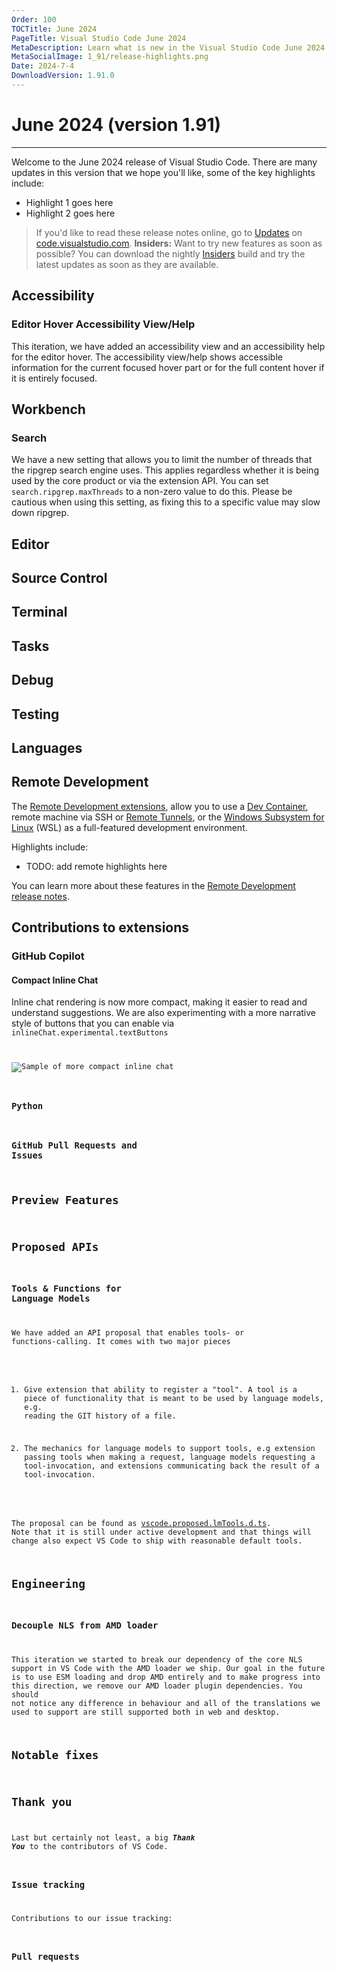 ```yaml
---
Order: 100
TOCTitle: June 2024
PageTitle: Visual Studio Code June 2024
MetaDescription: Learn what is new in the Visual Studio Code June 2024 Release (1.91)
MetaSocialImage: 1_91/release-highlights.png
Date: 2024-7-4
DownloadVersion: 1.91.0
---
```

# June 2024 (version 1.91)

<!-- DOWNLOAD_LINKS_PLACEHOLDER -->

---

Welcome to the June 2024 release of Visual Studio Code. There are many updates in this version that we hope you'll like, some of the key highlights include:

* Highlight 1 goes here
* Highlight 2 goes here

>If you'd like to read these release notes online, go to [Updates](https://code.visualstudio.com/updates) on [code.visualstudio.com](https://code.visualstudio.com).
**Insiders:** Want to try new features as soon as possible? You can download the nightly [Insiders](https://code.visualstudio.com/insiders) build and try the latest updates as soon as they are available.

## Accessibility

### Editor Hover Accessibility View/Help

This iteration, we have added an accessibility view and an accessibility help for the editor hover. The accessibility view/help shows accessible information for the current focused hover part or for the full content hover if it is entirely focused.


## Workbench

### Search
We have a new setting that allows you to limit the number of threads that the ripgrep search engine uses. This applies regardless whether it is being used by the core product or via the extension API. You can set `search.ripgrep.maxThreads` to a non-zero value to do this. Please be cautious when using this setting, as fixing this to a specific value may slow down ripgrep.

## Editor


## Source Control


## Terminal


## Tasks


## Debug


## Testing


## Languages


## Remote Development

The [Remote Development extensions](https://marketplace.visualstudio.com/items?itemName=ms-vscode-remote.vscode-remote-extensionpack), allow you to use a [Dev Container](https://code.visualstudio.com/docs/devcontainers/containers), remote machine via SSH or [Remote Tunnels](https://code.visualstudio.com/docs/remote/tunnels), or the [Windows Subsystem for Linux](https://learn.microsoft.com/windows/wsl) (WSL) as a full-featured development environment.

Highlights include:

- TODO: add remote highlights here

You can learn more about these features in the [Remote Development release notes](https://github.com/microsoft/vscode-docs/blob/main/remote-release-notes/v1_91.md).

## Contributions to extensions

### GitHub Copilot

#### Compact Inline Chat

Inline chat rendering is now more compact, making it easier to read and understand suggestions. We are also experimenting with a more narrative style of buttons that you can enable via <code codesetting="inlineChat.experimental.textButtons:true">inlineChat.experimental.textButtons<truecode>

![Sample of more compact inline chat](images/1_91/inline-chat.png)

### Python

### GitHub Pull Requests and Issues


## Preview Features


## Proposed APIs

### Tools & Functions for Language Models

We have added an API proposal that enables tools- or functions-calling. It comes with two major pieces

1. Give extension that ability to register a "tool". A tool is a piece of functionality that is meant to be used by language models, e.g. reading the GIT history of a file.

2. The mechanics for language models to support tools, e.g extension passing tools when making a request, language models requesting a tool-invocation, and extensions communicating back the result of a tool-invocation.

The proposal can be found as [vscode.proposed.lmTools.d.ts](https://github.com/microsoft/vscode/blob/main/src/vscode-dts/vscode.proposed.lmTools.d.ts). Note that it is still under active development and that things will change also expect VS Code to ship with reasonable default tools.


## Engineering

### Decouple NLS from AMD loader

This iteration we started to break our dependency of the core NLS support in VS Code with the AMD loader we ship. Our goal in the future is to use ESM loading and drop AMD entirely and to make progress into this direction, we remove our AMD loader plugin dependencies. You should not notice any difference in behaviour and all of the translations we used to support are still supported both in web and desktop.


## Notable fixes

## Thank you

Last but certainly not least, a big _**Thank You**_ to the contributors of VS Code.

### Issue tracking

Contributions to our issue tracking:


### Pull requests


<a id="scroll-to-top" role="button" title="Scroll to top" aria-label="scroll to top" href="#"><span class="icon"></span></a>
<link rel="stylesheet" type="text/css" href="css/inproduct_releasenotes.css"/>

